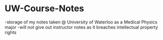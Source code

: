 # UW-Course-Notes
-storage of my notes taken @ University of Waterloo as a Medical Physics major
-will not give out instructor notes as it breaches intellectual property rights 
